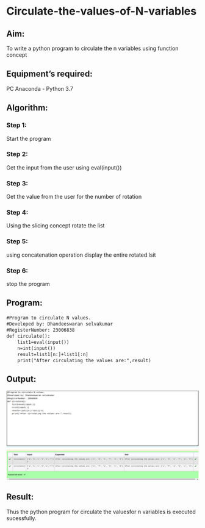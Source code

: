# Circulate-the-values-of-N-variables
## Aim:
To write a python program to circulate the n variables using function concept
## Equipment’s required:
PC
Anaconda - Python 3.7
## Algorithm: 
### Step 1: 
Start the program
### Step 2: 
Get the input from the user using eval(input())
### Step 3: 
Get the value from the user for the number of rotation
### Step 4: 
Using the slicing concept rotate the list

### Step 5: 
using concatenation operation display the entire rotated lsit 
### Step 6: 
stop the program
## Program:
```
#Program to circulate N values.
#Developed by: Dhandeeswaran selvakumar
#RegisterNumber: 23006838
def circulate():
    list1=eval(input())
    n=int(input())
    result=list1[n:]+list1[:n]
    print("After circulating the values are:",result)
```
## Output:
![output](/circulate.png)

## Result:
Thus the python program for circulate the valuesfor n variables is executed sucessfully.